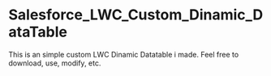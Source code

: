 # Salesforce_LWC_Custom_Dinamic_DataTable

This is an simple custom LWC Dinamic Datatable i made. Feel free to download, use, modify, etc.
